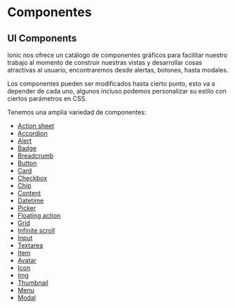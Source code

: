 # Componentes

## UI Components

Ionic nos ofrece un catálogo de componentes gráficos para facilitar nuestro trabajo al momento de construir nuestras vistas y desarrollar cosas atractivas al usuario, encontraremos desde alertas, botones, hasta modales.

Los componentes pueden ser modificados hasta cierto punto, esto va a depender de cada uno, algunos incluso podemos personalizar su estilo con ciertos parámetros en CSS.

Tenemos una amplia variedad de componentes:

- [Action sheet](https://ionicframework.com/docs/api/action-sheet)
- [Accordion](https://ionicframework.com/docs/api/accordion)
- [Alert](https://ionicframework.com/docs/api/alert)
- [Badge](https://ionicframework.com/docs/api/badge)
- [Breadcrumb](https://ionicframework.com/docs/api/breadcrumb)
- [Button](https://ionicframework.com/docs/api/button)
- [Card](https://ionicframework.com/docs/api/card)
- [Checkbox](https://ionicframework.com/docs/api/checkbox)
- [Chip](https://ionicframework.com/docs/api/chip)
- [Content](https://ionicframework.com/docs/api/content)
- [Datetime](https://ionicframework.com/docs/api/datetime)
- [Picker](https://ionicframework.com/docs/api/picker)
- [Floating action](https://ionicframework.com/docs/api/fab)
- [Grid](https://ionicframework.com/docs/api/grid)
- [Infinite scroll](https://ionicframework.com/docs/api/infinite-scroll)
- [Input](https://ionicframework.com/docs/api/input)
- [Textarea](https://ionicframework.com/docs/api/textarea)
- [Item](https://ionicframework.com/docs/api/item)
- [Avatar](https://ionicframework.com/docs/api/avatar)
- [Icon](https://ionicframework.com/docs/api/icon)
- [Img](https://ionicframework.com/docs/api/img)
- [Thumbnail](https://ionicframework.com/docs/api/thumbnail)
- [Menu](https://ionicframework.com/docs/api/menu)
- [Modal](https://ionicframework.com/docs/api/modal)

